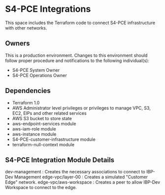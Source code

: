 S4-PCE Integrations
===================

This space includes the Terraform code to connect S4-PCE infrastructure with other networks.

Owners
------

This is a production environment. Changes to this environment should follow proper procedure and notifications to the following individual(s):

* S4-PCE System Owner
* S4-PCE Operations Owner

Dependencies
------------

* Terraform 1.0
* AWS Administrator level privileges or privileges to manage VPC, S3, EC2, EIPs and other related services
* AWS S3 bucket to store state
* aws-endpoint-services module
* aws-iam-role module
* aws-instance module
* S4-PCE-customer-infrastructure module
* terraform-null-context module

S4-PCE Integration Module Details
------------------------------

dev-management : Creates the necessary associations to connect to IBP-Dev Management
edge-vpc/layer-00 : Creates a simulated "Customer Edge" network.
edge-vpc/aws-workspace : Creates a peer to allow IBP-Dev Workspace to connect to the edge.
